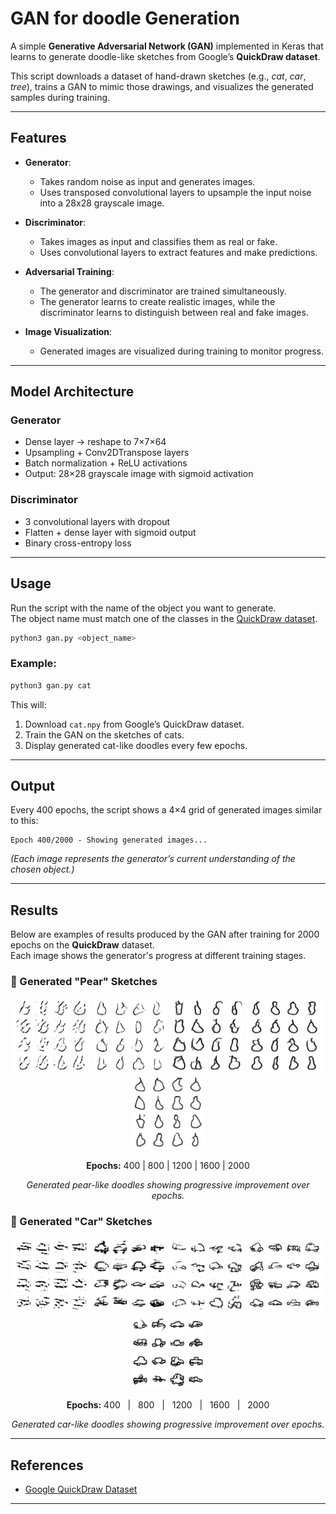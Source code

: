 # GAN for doodle Generation

A simple **Generative Adversarial Network (GAN)** implemented in Keras that learns to generate doodle-like sketches from Google’s **QuickDraw dataset**.  

This script downloads a dataset of hand-drawn sketches (e.g., *cat*, *car*, *tree*), trains a GAN to mimic those drawings, and visualizes the generated samples during training.


---

## Features

- **Generator**:
  - Takes random noise as input and generates images.
  - Uses transposed convolutional layers to upsample the input noise into a 28x28 grayscale image.

- **Discriminator**:
  - Takes images as input and classifies them as real or fake.
  - Uses convolutional layers to extract features and make predictions.

- **Adversarial Training**:
  - The generator and discriminator are trained simultaneously.
  - The generator learns to create realistic images, while the discriminator learns to distinguish between real and fake images.

- **Image Visualization**:
  - Generated images are visualized during training to monitor progress.

---

## Model Architecture

### **Generator**
- Dense layer → reshape to 7×7×64  
- Upsampling + Conv2DTranspose layers  
- Batch normalization + ReLU activations  
- Output: 28×28 grayscale image with sigmoid activation  

### **Discriminator**
- 3 convolutional layers with dropout  
- Flatten + dense layer with sigmoid output  
- Binary cross-entropy loss  

---

## Usage

Run the script with the name of the object you want to generate.  
The object name must match one of the classes in the [QuickDraw dataset](https://github.com/googlecreativelab/quickdraw-dataset).

```bash
python3 gan.py <object_name>
```

### Example:
```bash
python3 gan.py cat
```

This will:
1. Download `cat.npy` from Google’s QuickDraw dataset.  
2. Train the GAN on the sketches of cats.  
3. Display generated cat-like doodles every few epochs.  

---

## Output

Every 400 epochs, the script shows a 4×4 grid of generated images similar to this:

```
Epoch 400/2000 - Showing generated images...
```

*(Each image represents the generator’s current understanding of the chosen object.)*

---

## Results

Below are examples of results produced by the GAN after training for 2000 epochs on the **QuickDraw** dataset.  
Each image shows the generator's progress at different training stages.

### 🍐 Generated "Pear" Sketches
<p align="center">
  <img src="results/pear1.png" width="120"/>
  <img src="results/pear2.png" width="120"/>
  <img src="results/pear3.png" width="120"/>
  <img src="results/pear4.png" width="120"/>
  <img src="results/pear5.png" width="120"/>
</p>
<p align="center">
  <b>Epochs:</b> 400 | 800 | 1200 | 1600 | 2000
</p>
<p align="center"><em>Generated pear-like doodles showing progressive improvement over epochs.</em></p>

### 🚗 Generated "Car" Sketches
<p align="center">
  <img src="results/car1.png" width="120"/>
  <img src="results/car2.png" width="120"/>
  <img src="results/car3.png" width="120"/>
  <img src="results/car4.png" width="120"/>
  <img src="results/car5.png" width="120"/>
</p>
<p align="center">
  <b>Epochs:</b> 400 &nbsp;&nbsp;|&nbsp;&nbsp; 800 &nbsp;&nbsp;|&nbsp;&nbsp; 1200 &nbsp;&nbsp;|&nbsp;&nbsp; 1600 &nbsp;&nbsp;|&nbsp;&nbsp; 2000
</p>
<p align="center"><em>Generated car-like doodles showing progressive improvement over epochs.</em></p>

---

## References

- [Google QuickDraw Dataset](https://github.com/googlecreativelab/quickdraw-dataset)

---

